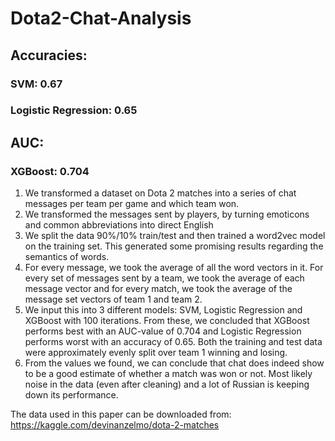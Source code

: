 # Dota2-Chat-Analysis

## Accuracies:

### SVM: 0.67
### Logistic Regression: 0.65

## AUC:

### XGBoost: 0.704

1. We transformed a dataset on Dota 2 matches into a series of chat messages per team per game and which team won.
2. We transformed the messages sent by players, by turning emoticons and common abbreviations into direct English
3. We split the data 90%/10% train/test and then trained a word2vec model on the training set. This generated some promising results regarding the semantics of words.
4. For every message, we took the average of all the word vectors in it. For every set of messages sent by a team, we took the average of each message vector and for every match, we took the average of the message set vectors of team 1 and team 2.
5. We input this into 3 different models: SVM, Logistic Regression and XGBoost with 100 iterations. From these, we concluded that XGBoost performs best with an AUC-value of 0.704 and Logistic Regression performs worst with an accuracy of 0.65. Both the training and test data were approximately evenly split over team 1 winning and losing.
6. From the values we found, we can conclude that chat does indeed show to be a good estimate of whether a match was won or not. Most likely noise in the data (even after cleaning) and a lot of Russian is keeping down its performance.

The data used in this paper can be downloaded from:
https://kaggle.com/devinanzelmo/dota-2-matches
